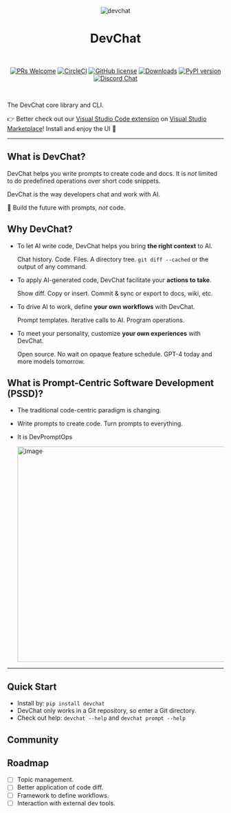 <div align="center">

![devchat](https://github.com/covespace/devchat/assets/592493/f39979fe-fe32-410b-bf9d-2118ac8ea3d5)

# DevChat

<br>

[![PRs Welcome](https://img.shields.io/badge/PRs-welcome-brightgreen.svg?style=flat-square)](http://makeapullrequest.com)
[![CircleCI](https://circleci.com/gh/covespace/devchat/tree/main.svg?style=shield)](https://circleci.com/gh/covespace/devchat/tree/main)
[![GitHub license](https://img.shields.io/github/license/covespace/devchat.svg)](https://github.com/covespace/devchat/blob/main/LICENSE)
[![Downloads](https://pepy.tech/badge/devchat)](https://pepy.tech/project/devchat)
[![PyPI version](https://badge.fury.io/py/devchat.svg)](https://badge.fury.io/py/devchat)
[![Discord Chat](https://img.shields.io/discord/1106908489114206309?logo=discord)](https://discord.gg/9t3yrbBUXD)

</div>
<br>
<div align="left">

The DevChat core library and CLI.

:point_right: Better check out our [Visual Studio Code extension](https://github.com/covespace/devchat-vscode) on [Visual Studio Marketplace](https://marketplace.visualstudio.com/items?itemName=merico.devchat)! Install and enjoy the UI :clap:



***

## What is DevChat?

DevChat helps you write prompts to create code and docs. It is _not_ limited to do predefined operations over short code snippets.

DevChat is the way developers chat and work with AI.

:speech_balloon: Build the future with prompts, _not_ code.

## Why DevChat?

- To let AI write code, DevChat helps you bring **the right context** to AI.
  
  Chat history. Code. Files. A directory tree. `git diff --cached` or the output of any command.

- To apply AI-generated code, DevChat facilitate your **actions to take**.

  Show diff. Copy or insert. Commit & sync or export to docs, wiki, etc.
  
- To drive AI to work, define **your own workflows** with DevChat.
  
  Prompt templates. Iterative calls to AI. Program operations.

- To meet your personality, customize **your own experiences** with DevChat.
  
  Open source. No wait on opaque feature schedule. GPT-4 today and more models tomorrow.
  
## What is Prompt-Centric Software Development (PSSD)?

- The traditional code-centric paradigm is changing.

- Write prompts to create code. Turn prompts to everything.

- It is DevPromptOps
  
  <img width="500" alt="image" src="https://github.com/covespace/devchat/assets/592493/e8e1215b-53b0-4473-ab00-0665d33f204a">


***

## Quick Start

- Install by: `pip install devchat`
- DevChat only works in a Git repository, so enter a Git directory.
- Check out help: `devchat --help` and `devchat prompt --help`
  
## Community

## Roadmap

  - [ ] Topic management.
  - [ ] Better application of code diff.
  - [ ] Framework to define workflows.
  - [ ] Interaction with external dev tools.
